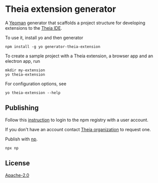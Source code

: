 # Theia extension generator
A [Yeoman](yeoman.io) generator that scaffolds a project structure for developing extensions to the [Theia IDE](https://github.com/theia-ide/theia).

To use it, install yo and then generator

```
npm install -g yo generator-theia-extension
```

To create a sample project with a Theia extension, a browser app and an electron app, run

```
mkdir my-extension
yo theia-extension
```

For configuration options, see
```
yo theia-extension --help 
```

## Publishing

Follow this [instruction](https://docs.npmjs.com/cli/adduser) to login to the npm registry with a user account.

If you don't have an account contact [Theia organization](https://www.npmjs.com/~theia) to request one.

Publish with [np](https://github.com/sindresorhus/np#np--).

    npx np

## License

[Apache-2.0](LICENSE)

